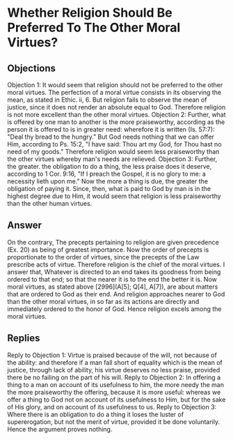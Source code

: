 # Whether Religion Should Be Preferred To The Other Moral Virtues?
## Objections
Objection 1: It would seem that religion should not be preferred to the other moral virtues. The perfection of a moral virtue consists in its observing the mean, as stated in Ethic. ii, 6. But religion fails to observe the mean of justice, since it does not render an absolute equal to God. Therefore religion is not more excellent than the other moral virtues.
Objection 2: Further, what is offered by one man to another is the more praiseworthy, according as the person it is offered to is in greater need: wherefore it is written (Is. 57:7): "Deal thy bread to the hungry." But God needs nothing that we can offer Him, according to Ps. 15:2, "I have said: Thou art my God, for Thou hast no need of my goods." Therefore religion would seem less praiseworthy than the other virtues whereby man's needs are relieved.
Objection 3: Further, the greater. the obligation to do a thing, the less praise does it deserve, according to 1 Cor. 9:16, "If I preach the Gospel, it is no glory to me: a necessity lieth upon me." Now the more a thing is due, the greater the obligation of paying it. Since, then, what is paid to God by man is in the highest degree due to Him, it would seem that religion is less praiseworthy than the other human virtues.
## Answer
On the contrary, The precepts pertaining to religion are given precedence (Ex. 20) as being of greatest importance. Now the order of precepts is proportionate to the order of virtues, since the precepts of the Law prescribe acts of virtue. Therefore religion is the chief of the moral virtues.
I answer that, Whatever is directed to an end takes its goodness from being ordered to that end; so that the nearer it is to the end the better it is. Now moral virtues, as stated above [2996](A[5]; Q[4], A[7]), are about matters that are ordered to God as their end. And religion approaches nearer to God than the other moral virtues, in so far as its actions are directly and immediately ordered to the honor of God. Hence religion excels among the moral virtues.
## Replies
Reply to Objection 1: Virtue is praised because of the will, not because of the ability: and therefore if a man fall short of equality which is the mean of justice, through lack of ability, his virtue deserves no less praise, provided there be no failing on the part of his will.
Reply to Objection 2: In offering a thing to a man on account of its usefulness to him, the more needy the man the more praiseworthy the offering, because it is more useful: whereas we offer a thing to God not on account of its usefulness to Him, but for the sake of His glory, and on account of its usefulness to us.
Reply to Objection 3: Where there is an obligation to do a thing it loses the luster of supererogation, but not the merit of virtue, provided it be done voluntarily. Hence the argument proves nothing.